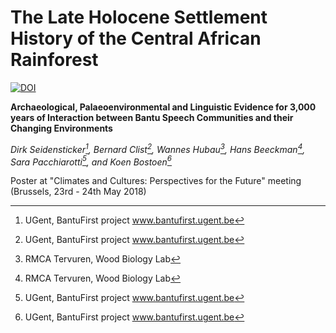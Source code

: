 # The Late Holocene Settlement History of the Central African Rainforest

[![DOI](https://zenodo.org/badge/130210115.svg)](https://zenodo.org/badge/latestdoi/130210115)

**Archaeological, Palaeoenvironmental and Linguistic Evidence for 3,000 years of Interaction between Bantu Speech Communities and their Changing Environments**

*Dirk Seidensticker[^1], Bernard Clist[^1], Wannes Hubau[^2], Hans Beeckman[^2], Sara Pacchiarotti[^1], and Koen Bostoen[^1]*

Poster at "Climates and Cultures: Perspectives for the Future" meeting (Brussels, 23rd - 24th May 2018)

[^1]: UGent, BantuFirst project www.bantufirst.ugent.be
[^2]: RMCA Tervuren, Wood Biology Lab